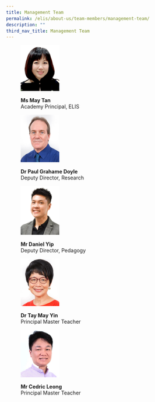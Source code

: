 ```yaml
---
title: Management Team
permalink: /elis/about-us/team-members/management-team/
description: ""
third_nav_title: Management Team
---
```

<figure>
<p><a href="/elis/about-us/team-members/management-team/ms-may-tan">
<img src="/images/maytan_2.gif" style="width:25%">
</a></p>
<figcaption><b>Ms May Tan</b><br>Academy Principal, ELIS</figcaption>
</figure>

<figure>
<p><a href="/elis/about-us/team-members/management-team/dr-paul-grahame-doyle/">
<img src="/images/paul_2016.jpg" style="width:25%">
</a></p>
	<figcaption><b>Dr Paul Grahame Doyle</b><br>Deputy Director, Research</figcaption>
</figure>

<figure>
<p><a href="/elis/about-us/team-members/management-team/mr-daniel-yip/">
<img src="/images/danel-yip-68d014bf8d857443cac25a5fe3f08c48f.png" style="width:25%">
</a></p>
	<figcaption><b>Mr Daniel Yip</b><br>Deputy Director, Pedagogy</figcaption>
</figure>

<figure>
<p><a href="/elis/about-us/team-members/management-team/dr-tay-may-yin/">
<img src="/images/may-yin_2016.jpg" style="width:25%">
</a></p>
	<figcaption><b>Dr Tay May Yin</b><br>Principal Master Teacher</figcaption>
</figure>

<figure>
<p><a href="/elis/about-us/team-members/management-team/mr-cedric-leong/">
<img src="/images/cedric_2015.jpg" style="width:25%">
</a></p>
	<figcaption><b>Mr Cedric Leong</b><br>Principal Master Teacher</figcaption>
</figure>

